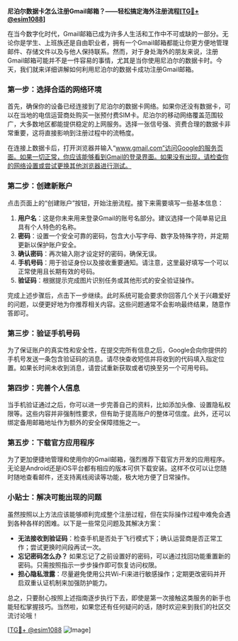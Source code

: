 **尼泊尔数据卡怎么注册Gmail邮箱？——轻松搞定海外注册流程[[TG💪+ @esim1088](https://t.me/s/esim1088)]**

在当今数字化时代，Gmail邮箱已成为许多人生活和工作中不可或缺的一部分。无论你是学生、上班族还是自由职业者，拥有一个Gmail邮箱都能让你更方便地管理邮件、存储文件以及与他人保持联系。然而，对于身处海外的朋友来说，注册Gmail邮箱可能并不是一件容易的事情，尤其是当你使用尼泊尔的数据卡时。今天，我们就来详细讲解如何利用尼泊尔的数据卡成功注册Gmail邮箱。

### 第一步：选择合适的网络环境

首先，确保你的设备已经连接到了尼泊尔的数据卡网络。如果你还没有数据卡，可以在当地的电信运营商处购买一张预付费SIM卡。尼泊尔的移动网络覆盖范围较广，大多数地区都能提供稳定的上网服务。选择一张信号强、资费合理的数据卡非常重要，这将直接影响到注册过程中的流畅度。

在连接上数据卡后，打开浏览器并输入“www.gmail.com”访问Google的服务页面。如果一切正常，你应该能够看到Gmail的登录界面。如果没有出现，请检查你的网络设置或尝试更换其他浏览器进行测试。

### 第二步：创建新账户

点击页面上的“创建账户”按钮，开始注册流程。接下来需要填写一些基本信息：

1. **用户名**：这是你未来用来登录Gmail的账号名部分。建议选择一个简单易记且具有个人特色的名称。
2. **密码**：设置一个安全可靠的密码，包含大小写字母、数字及特殊字符，并定期更新以保护账户安全。
3. **确认密码**：再次输入刚才设定好的密码，确保无误。
4. **手机号码**：用于验证身份以及接收重要通知。请注意，这里最好填写一个可以正常使用且长期有效的号码。
5. **验证码**：根据提示完成图片识别任务或其他形式的安全验证操作。

完成上述步骤后，点击下一步继续。此时系统可能会要求你回答几个关于兴趣爱好的问题，以便更好地为你推荐相关内容。这些问题通常不会影响最终结果，随意作答即可。

### 第三步：验证手机号码

为了保证账户的真实性和安全性，在提交完所有信息之后，Google会向你提供的手机号发送一条包含验证码的消息。请尽快查收短信并将收到的代码填入指定位置。如果长时间未收到消息，请尝试重新获取或者切换至另一个可用号码。

### 第四步：完善个人信息

当手机验证通过之后，你可以进一步完善自己的资料，比如添加头像、设置隐私权限等。这些内容并非强制性要求，但有助于提高账户的整体可信度。此外，还可以绑定备用邮箱地址作为额外的安全保障措施之一。

### 第五步：下载官方应用程序

为了更加便捷地管理和使用你的Gmail邮箱，强烈推荐下载官方开发的应用程序。无论是Android还是iOS平台都有相应的版本可供下载安装。这样不仅可以让您随时随地查看邮件，还支持离线阅读等功能，极大地方便了日常操作。

### 小贴士：解决可能出现的问题

虽然按照以上方法应该能够顺利完成整个注册过程，但在实际操作过程中难免会遇到各种各样的困难。以下是一些常见问题及其解决方案：

- **无法接收到验证码**：检查手机是否处于飞行模式下；确认运营商是否正常工作；尝试更换时间段再试一次。
- **忘记密码怎么办？** 如果忘记了之前设置好的密码，可以通过找回功能重置新的密码。只需按照指示一步步操作即可恢复访问权限。
- **担心隐私泄露**：尽量避免使用公共Wi-Fi来进行敏感操作；定期更改密码并开启双重认证机制来加强防护能力。

总之，只要耐心按照上述指南逐步执行下去，即使是第一次接触这类服务的新手也能轻松掌握技巧。当然啦，如果您还有任何疑问的话，随时欢迎来到我们的社区交流讨论哦！

[[TG💪+ @esim1088](https://t.me/s/esim1088) ![Image](https://i.postimg.cc/4NQfJmqS/Snipaste-2025-05-13-00-14-12.png)]